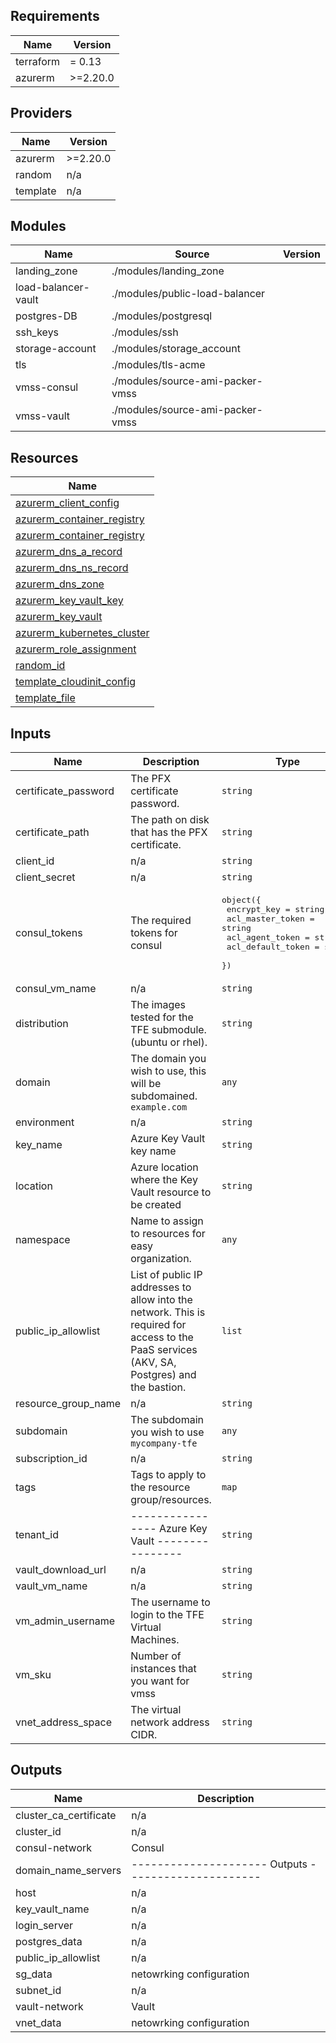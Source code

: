 ## Requirements

| Name | Version |
|------|---------|
| terraform | = 0.13 |
| azurerm | >=2.20.0 |

## Providers

| Name | Version |
|------|---------|
| azurerm | >=2.20.0 |
| random | n/a |
| template | n/a |

## Modules

| Name | Source | Version |
|------|--------|---------|
| landing_zone | ./modules/landing_zone |  |
| load-balancer-vault | ./modules/public-load-balancer |  |
| postgres-DB | ./modules/postgresql |  |
| ssh_keys | ./modules/ssh |  |
| storage-account | ./modules/storage_account |  |
| tls | ./modules/tls-acme |  |
| vmss-consul | ./modules/source-ami-packer-vmss |  |
| vmss-vault | ./modules/source-ami-packer-vmss |  |

## Resources

| Name |
|------|
| [azurerm_client_config](https://registry.terraform.io/providers/hashicorp/azurerm/>=2.20.0/docs/data-sources/client_config) |
| [azurerm_container_registry](https://registry.terraform.io/providers/hashicorp/azurerm/>=2.20.0/docs/data-sources/container_registry) |
| [azurerm_container_registry](https://registry.terraform.io/providers/hashicorp/azurerm/>=2.20.0/docs/resources/container_registry) |
| [azurerm_dns_a_record](https://registry.terraform.io/providers/hashicorp/azurerm/>=2.20.0/docs/resources/dns_a_record) |
| [azurerm_dns_ns_record](https://registry.terraform.io/providers/hashicorp/azurerm/>=2.20.0/docs/resources/dns_ns_record) |
| [azurerm_dns_zone](https://registry.terraform.io/providers/hashicorp/azurerm/>=2.20.0/docs/resources/dns_zone) |
| [azurerm_key_vault_key](https://registry.terraform.io/providers/hashicorp/azurerm/>=2.20.0/docs/resources/key_vault_key) |
| [azurerm_key_vault](https://registry.terraform.io/providers/hashicorp/azurerm/>=2.20.0/docs/resources/key_vault) |
| [azurerm_kubernetes_cluster](https://registry.terraform.io/providers/hashicorp/azurerm/>=2.20.0/docs/resources/kubernetes_cluster) |
| [azurerm_role_assignment](https://registry.terraform.io/providers/hashicorp/azurerm/>=2.20.0/docs/resources/role_assignment) |
| [random_id](https://registry.terraform.io/providers/hashicorp/random/latest/docs/resources/id) |
| [template_cloudinit_config](https://registry.terraform.io/providers/hashicorp/template/latest/docs/data-sources/cloudinit_config) |
| [template_file](https://registry.terraform.io/providers/hashicorp/template/latest/docs/data-sources/file) |

## Inputs

| Name | Description | Type | Default | Required |
|------|-------------|------|---------|:--------:|
| certificate\_password | The PFX certificate password. | `string` | `""` | no |
| certificate\_path | The path on disk that has the PFX certificate. | `string` | `"files/certificate.pfx"` | no |
| client\_id | n/a | `string` | `""` | no |
| client\_secret | n/a | `string` | `""` | no |
| consul\_tokens | The required tokens for consul | <pre>object({<br>    encrypt_key       = string<br>    acl_master_token  = string<br>    acl_agent_token   = string<br>    acl_default_token = string<br>  })</pre> | n/a | yes |
| consul\_vm\_name | n/a | `string` | `"azure-consul-demo-vm"` | no |
| distribution | The images tested for the TFE submodule. (ubuntu or rhel). | `string` | `"ubuntu"` | no |
| domain | The domain you wish to use, this will be subdomained. `example.com` | `any` | n/a | yes |
| environment | n/a | `string` | `"learn"` | no |
| key\_name | Azure Key Vault key name | `string` | `"generated-key"` | no |
| location | Azure location where the Key Vault resource to be created | `string` | `"eastus"` | no |
| namespace | Name to assign to resources for easy organization. | `any` | n/a | yes |
| public\_ip\_allowlist | List of public IP addresses to allow into the network. This is required for access to the PaaS services (AKV, SA, Postgres) and the bastion. | `list` | <pre>[<br>  "187.188.23.173"<br>]</pre> | no |
| resource\_group\_name | n/a | `string` | `"vault-demo-azure-auth"` | no |
| subdomain | The subdomain you wish to use `mycompany-tfe` | `any` | n/a | yes |
| subscription\_id | n/a | `string` | `""` | no |
| tags | Tags to apply to the resource group/resources. | `map` | `{}` | no |
| tenant\_id | ---------------- Azure Key Vault ---------------- | `string` | `""` | no |
| vault\_download\_url | n/a | `string` | `"https://releases.hashicorp.com/vault/1.5.3+ent/vault_1.5.3+ent_linux_amd64.zip"` | no |
| vault\_vm\_name | n/a | `string` | `"azure-vault-demo-vm"` | no |
| vm\_admin\_username | The username to login to the TFE Virtual Machines. | `string` | `"azureuser"` | no |
| vm\_sku | Number of instances that you want for vmss | `string` | `"Standard_F2"` | no |
| vnet\_address\_space | The virtual network address CIDR. | `string` | `"10.0.0.0/16"` | no |

## Outputs

| Name | Description |
|------|-------------|
| cluster\_ca\_certificate | n/a |
| cluster\_id | n/a |
| consul-network | Consul |
| domain\_name\_servers | --------------------- Outputs --------------------- |
| host | n/a |
| key\_vault\_name | n/a |
| login\_server | n/a |
| postgres\_data | n/a |
| public\_ip\_allowlist | n/a |
| sg\_data | netowrking configuration |
| subnet\_id | n/a |
| vault-network | Vault |
| vnet\_data | netowrking configuration |
